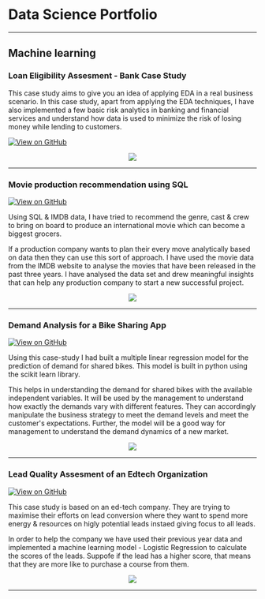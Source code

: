 # Data Science Portfolio
---
## Machine learning

### Loan Eligibility Assesment - Bank Case Study

This case study aims to give you an idea of applying EDA in a real business scenario. In this case study, apart from applying the EDA techniques, I have also implemented a few basic risk analytics in banking and financial services and understand how data is used to minimize the risk of losing money while lending to customers.

[![View on GitHub](https://img.shields.io/badge/GitHub-View_on_GitHub-blue?logo=GitHub)](https://github.com/sai-sharan-p/Bank_Loan_Application_Assesment)

<center><img src="images/fraud_detection.jpg"/></center>

---
### Movie production recommendation using SQL

[![View on GitHub](https://img.shields.io/badge/GitHub-View_on_GitHub-blue?logo=GitHub)](https://github.com/sai-sharan-p/Movie-production-recommendation-using-SQL)

Using SQL & IMDB data, I have tried to recommend the genre, cast & crew to bring on board to produce an international movie which can become a biggest grocers.

If a production company wants to plan their every move analytically based on data then they can use this sort of approach. I have used the movie data from the IMDB website to analyse the movies that have been released in the past three years. I have analysed the data set and drew meaningful insights that can help any production company to start a new successful project. 
<center><img src="images/financial_modeling.jpg"/></center>

---
### Demand Analysis for a Bike Sharing App

[![View on GitHub](https://img.shields.io/badge/GitHub-View_on_GitHub-blue?logo=GitHub)](https://github.com/sai-sharan-p/Demand-analysis-for-bike-sharing-app)

Using this case-study I had built a multiple linear regression model for the prediction of demand for shared bikes. This model is built in python using the scikit learn library.

This helps in understanding the demand for shared bikes with the available independent variables. It will be used by the management to understand how exactly the demands vary with different features. They can accordingly manipulate the business strategy to meet the demand levels and meet the customer's expectations. Further, the model will be a good way for management to understand the demand dynamics of a new market.


<center><img src="https://camo.githubusercontent.com/a085b4fe60690252b8aa2de917c53fc3f63aec21aafea21c8f1ecb543d2c44cb/68747470733a2f2f7777772e616c74756d696e74656c6c6967656e63652e636f6d2f6173736574732f74696d652d7365726965732d70726564696374696f6e2d7573696e672d6c73746d2d646565702d6e657572616c2d6e6574776f726b732f73696e776176655f66756c6c5f7365712e706e67"/></center>

---
### Lead Quality Assesment of an Edtech Organization

[![View on GitHub](https://img.shields.io/badge/GitHub-View_on_GitHub-blue?logo=GitHub)](https://github.com/sai-sharan-p/Edtech_Lead_scoring_Case_study)

This case study is based on an ed-tech company. They are trying to maximise their efforts on lead conversion where they want to spend more energy & resources on higly potential leads instaed giving focus to all leads.

In order to help the company we have used their previous year data and implemented a machine learning model - Logistic Regression to calculate the scores of the leads. Suppofe if the lead has a higher score, that means that they are more like to purchase a course from them.

<center><img src="images/text_classification.png"/></center>

---
